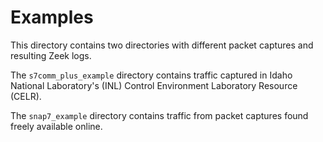 # Examples

This directory contains two directories with different packet captures and resulting Zeek logs.

The `s7comm_plus_example` directory contains traffic captured in Idaho National Laboratory's (INL) Control Environment Laboratory Resource (CELR).

The `snap7_example` directory contains traffic from packet captures found freely available online.